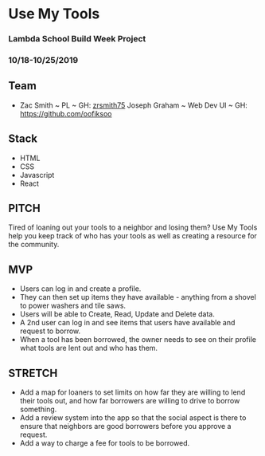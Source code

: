 # Use My Tools

### Lambda School Build Week Project

### 10/18-10/25/2019

## Team

- Zac Smith ~ PL ~ GH: [zrsmith75](https://github.com/zrsmith75)
Joseph Graham ~ Web Dev UI ~ GH: https://github.com/oofiksoo

## Stack

- HTML
- CSS
- Javascript
- React

## PITCH

Tired of loaning out your tools to a neighbor and losing them? Use My Tools help you keep track of who has your tools as well as creating a resource for the community.

## MVP

- Users can log in and create a profile.
- They can then set up items they have available - anything from a shovel to power washers and tile saws.
- Users will be able to Create, Read, Update and Delete data.
- A 2nd user can log in and see items that users have available and request to borrow.
- When a tool has been borrowed, the owner needs to see on their profile what tools are lent out and who has them.

## STRETCH

- Add a map for loaners to set limits on how far they are willing to lend their tools out, and how far borrowers are willing to drive to borrow something.
- Add a review system into the app so that the social aspect is there to ensure that neighbors are good borrowers before you approve a request.
- Add a way to charge a fee for tools to be borrowed.
